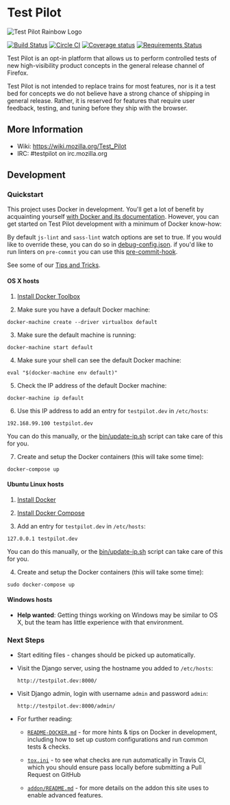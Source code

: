 Test Pilot
==========

![Test Pilot Rainbow Logo](https://wiki.mozilla.org/images/thumb/7/7a/IdeaTownSticker.png/400px-IdeaTownSticker.png)

[![Build Status](https://img.shields.io/travis/mozilla/testpilot/master.svg)](https://travis-ci.org/mozilla/testpilot)
[![Circle CI](https://circleci.com/gh/mozilla/testpilot/tree/master.svg?style=svg&circle-token=88ea3e1a6d9b7558092b75358c6ab9251739b9b5)](https://circleci.com/gh/mozilla/testpilot/tree/master)
[![Coverage status](https://img.shields.io/coveralls/mozilla/testpilot/master.svg)](https://coveralls.io/r/mozilla/testpilot)
[![Requirements Status](https://requires.io/github/mozilla/testpilot/requirements.svg?branch=master)](https://requires.io/github/mozilla/testpilot/requirements/?branch=master)


Test Pilot is an opt-in platform that allows us to perform controlled tests of new high-visibility product concepts in the general release channel of Firefox.

Test Pilot is not intended to replace trains for most features, nor is it a test bed for concepts we do not believe have a strong chance of shipping in general release. Rather, it is reserved for features that require user feedback, testing, and tuning before they ship with the browser.


## More Information

- Wiki: https://wiki.mozilla.org/Test_Pilot
- IRC: #testpilot on irc.mozilla.org

## Development

### Quickstart

This project uses Docker in development. You'll get a lot of benefit
by acquainting yourself [with Docker and its documentation][docker-docs].
However, you can get started on Test Pilot development with a minimum of Docker
know-how:

[docker-docs]: https://docs.docker.com/

By default `js-lint` and `sass-lint` watch options are set to true. If you would like
to override these, you can do so in [debug-config.json](./debug-config.json).
if you'd like to run linters on `pre-commit` you can use this [pre-commit-hook](https://gist.github.com/meandavejustice/39f7edc046f3458aa076).

See some of our [Tips and Tricks](docs/README-DOCKER.md).

#### OS X hosts

1. [Install Docker Toolbox](http://docs.docker.com/mac/started/)

2. Make sure you have a default Docker machine:

  `docker-machine create --driver virtualbox default`

3. Make sure the default machine is running:

  `docker-machine start default`

4. Make sure your shell can see the default Docker machine:

  `eval "$(docker-machine env default)"`

5. Check the IP address of the default Docker machine:

  `docker-machine ip default`

6. Use this IP address to add an entry for `testpilot.dev` in `/etc/hosts`:

  `192.168.99.100 testpilot.dev`

  You can do this manually, or the [bin/update-ip.sh][update-ip] script can
  take care of this for you.

[update-ip]: https://github.com/mozilla/testpilot/blob/master/bin/update-ip.sh

7. Create and setup the Docker containers (this will take some time):

  `docker-compose up`

#### Ubuntu Linux hosts

1. [Install Docker](http://docs.docker.com/linux/started/)

2. [Install Docker Compose](https://docs.docker.com/compose/install/)

3. Add an entry for `testpilot.dev` in `/etc/hosts`:

  `127.0.0.1 testpilot.dev`

  You can do this manually, or the [bin/update-ip.sh][update-ip] script can
  take care of this for you.

4. Create and setup the Docker containers (this will take some time):

  `sudo docker-compose up`

#### Windows hosts

* **Help wanted**: Getting things working on Windows may be similar to OS X,
  but the team has little experience with that environment.

### Next Steps

* Start editing files - changes should be picked up automatically.

* Visit the Django server, using the hostname you added to `/etc/hosts`:

  `http://testpilot.dev:8000/`

* Visit Django admin, login with username `admin` and password `admin`:

  `http://testpilot.dev:8000/admin/`

* For further reading:

  * [`README-DOCKER.md`](./docs/README-DOCKER.md) - for more hints & tips on Docker in
    development, including how to set up custom configurations and run common
    tests & checks.

  * [`tox.ini`](./tox.ini) - to see what checks are run automatically in Travis
    CI, which you should ensure pass locally before submitting a Pull Request on
    GitHub

  * [`addon/README.md`](./addon/README.md) - for more details on the addon this
    site uses to enable advanced features.
